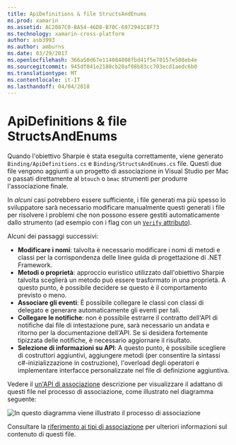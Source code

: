 ```yaml
---
title: ApiDefinitions & file StructsAndEnums
ms.prod: xamarin
ms.assetid: AC2087C0-BA54-46D8-B70C-6972941C8F73
ms.technology: xamarin-cross-platform
author: asb3993
ms.author: amburns
ms.date: 03/29/2017
ms.openlocfilehash: 366a50d67e114084808fbd41f5e70157e508eb4e
ms.sourcegitcommit: 945df041e2180cb20af08b83cc703ecd1aedc6b0
ms.translationtype: MT
ms.contentlocale: it-IT
ms.lasthandoff: 04/04/2018
---
```

# <a name="apidefinitions--structsandenums-files"></a>ApiDefinitions & file StructsAndEnums

Quando l'obiettivo Sharpie è stata eseguita correttamente, viene generato `Binding/ApiDefinitions.cs` e `Binding/StructsAndEnums.cs` file.
Questi due file vengono aggiunti a un progetto di associazione in Visual Studio per Mac o passati direttamente al `btouch` o `bmac` strumenti per produrre l'associazione finale.

In *alcuni* casi potrebbero essere sufficiente, i file generati ma più spesso lo sviluppatore sarà necessario modificare manualmente questi generati i file per risolvere i problemi che non possono essere gestiti automaticamente dallo strumento (ad esempio con i flag con un [ `Verify` attributo](~/cross-platform/macios/binding/objective-sharpie/platform/verify.md)).

Alcuni dei passaggi successivi:

- **Modificare i nomi**: talvolta è necessario modificare i nomi di metodi e classi per la corrispondenza delle linee guida di progettazione di .NET Framework.
- **Metodi o proprietà**: approccio euristico utilizzato dall'obiettivo Sharpie talvolta sceglierà un metodo può essere trasformato in una proprietà. A questo punto, è possibile decidere se questo è il comportamento previsto o meno.
- **Associare gli eventi**: È possibile collegare le classi con classi di delegato e generare automaticamente gli eventi per tali.
- **Collegare le notifiche**: non è possibile estrarre il contratto dell'API di notifiche dai file di intestazione pure, sarà necessario un andata e ritorno per la documentazione dell'API. Se si desidera fortemente tipizzata delle notifiche, è necessario aggiornare il risultato.
- **Selezione di informazioni su API**: A questo punto, è possibile scegliere di costruttori aggiuntivi, aggiungere metodi (per consentire la sintassi c#-inizializzazione in costruzione), l'overload degli operatori e implementare interfacce personalizzate nel file di definizione aggiuntiva.

Vedere il [un'API di associazione](~/cross-platform/macios/binding/objective-c-libraries.md) descrizione per visualizzare il adattano di questi file nel processo di associazione, come illustrato nel diagramma seguente:

![](apidefinitions-structsandenums-images/binding-flowchart.png "In questo diagramma viene illustrato il processo di associazione")

Consultare la [riferimento ai tipi di associazione](~/cross-platform/macios/binding/binding-types-reference.md) per ulteriori informazioni sul contenuto di questi file.

